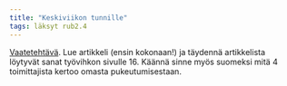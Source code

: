```yaml
---
title: "Keskiviikon tunnille"
tags: läksyt rub2.4
---
```


[Vaatetehtävä](http://svenska.yle.fi/artikel/2015/09/16/x3m-goes-modevecka). Lue artikkeli (ensin kokonaan!) ja täydennä artikkelista löytyvät sanat työvihkon sivulle 16. Käännä sinne myös suomeksi mitä 4 toimittajista kertoo omasta pukeutumisestaan.